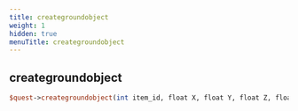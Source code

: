 ```yaml
---
title: creategroundobject
weight: 1
hidden: true
menuTitle: creategroundobject
---
```

## creategroundobject
```perl
$quest->creategroundobject(int item_id, float X, float Y, float Z, float heading, [uint32 decay_time-ms = 300000])
```